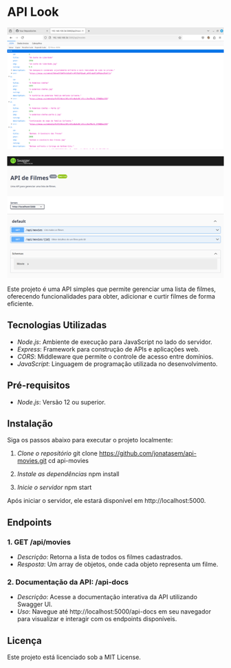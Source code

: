 # API Look

![Banner do Projeto](./public/api-movies.png)

![Banner do Projeto](./public/api-docs-look.png)

Este projeto é uma API simples que permite gerenciar uma lista de filmes, oferecendo funcionalidades para obter, adicionar e curtir filmes de forma eficiente.

## Tecnologias Utilizadas

- *Node.js*: Ambiente de execução para JavaScript no lado do servidor.
- *Express*: Framework para construção de APIs e aplicações web.
- *CORS*: Middleware que permite o controle de acesso entre domínios.
- *JavaScript*: Linguagem de programação utilizada no desenvolvimento.

## Pré-requisitos

- *Node.js*: Versão 12 ou superior.

## Instalação

Siga os passos abaixo para executar o projeto localmente:

1. *Clone o repositório*
   git clone https://github.com/jonatasem/api-movies.git
   cd api-movies
   
2. *Instale as dependências*
   npm install
   
3. *Inicie o servidor*
   npm start
   
Após iniciar o servidor, ele estará disponível em http://localhost:5000.

## Endpoints

### 1. GET /api/movies

- *Descrição*: Retorna a lista de todos os filmes cadastrados.
- *Resposta*: Um array de objetos, onde cada objeto representa um filme.

### 2. Documentação da API: /api-docs

- *Descrição*: Acesse a documentação interativa da API utilizando Swagger UI.
- *Uso*: Navegue até http://localhost:5000/api-docs em seu navegador para visualizar e interagir com os endpoints disponíveis.

## Licença

Este projeto está licenciado sob a MIT License.